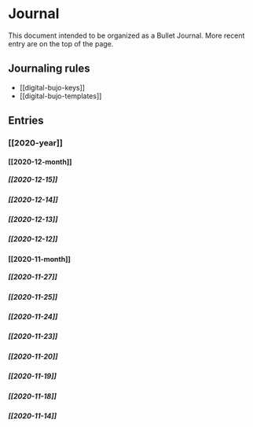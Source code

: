 # Journal

This document intended to be organized as a Bullet Journal. More recent entry are on the top of the page.

## Journaling rules

- [[digital-bujo-keys]]
- [[digital-bujo-templates]]

## Entries


### [[2020-year]]

#### [[2020-12-month]]

##### [[2020-12-15]]

##### [[2020-12-14]]

##### [[2020-12-13]]

##### [[2020-12-12]]

#### [[2020-11-month]]

##### [[2020-11-27]]

##### [[2020-11-25]]

##### [[2020-11-24]]

##### [[2020-11-23]]

##### [[2020-11-20]]

##### [[2020-11-19]]

##### [[2020-11-18]]

##### [[2020-11-14]]